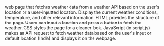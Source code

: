  web page that fetches weather data from a weather API based on the user's location or a user-inputted location. Display the current weather conditions, temperature, and other relevant information.
HTML provides the structure of the page. Users can input a location and press a button to fetch the weather.
CSS styles the page for a cleaner look.
JavaScript (in script.js) makes an API request to fetch weather data based on the user's input or default location (India) and displays it on the webpage.
